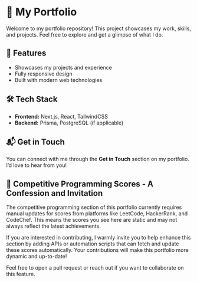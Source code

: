 # 🚀 My Portfolio  

Welcome to my portfolio repository! This project showcases my work, skills, and projects. Feel free to explore and get a glimpse of what I do.  

## 🌟 Features  

- Showcases my projects and experience  
- Fully responsive design  
- Built with modern web technologies  

## 🛠️ Tech Stack  

- **Frontend:** Next.js, React, TailwindCSS  
- **Backend:** Prisma, PostgreSQL (if applicable)  

## 📬 Get in Touch  

You can connect with me through the **Get in Touch** section on my portfolio. I’d love to hear from you!

## 🤖 Competitive Programming Scores - A Confession and Invitation

The competitive programming section of this portfolio currently requires manual updates for scores from platforms like LeetCode, HackerRank, and CodeChef. This means the scores you see here are static and may not always reflect the latest achievements.

If you are interested in contributing, I warmly invite you to help enhance this section by adding APIs or automation scripts that can fetch and update these scores automatically. Your contributions will make this portfolio more dynamic and up-to-date!

Feel free to open a pull request or reach out if you want to collaborate on this feature.
